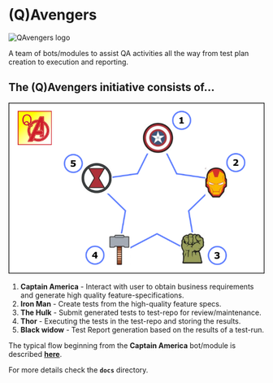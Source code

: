 # (Q)Avengers

![QAvengers logo](docs/resourcesQAvengers.png/?raw=true)

A team of bots/modules to assist QA activities all the way from test plan creation to execution and reporting.

## The (Q)Avengers initiative consists of...

![QAvengers logo](docs/resources/QAvengers-flow.png/?raw=true)

1. **Captain America** -  Interact with user to obtain business requirements and generate high quality feature-specifications.
2. **Iron Man** - Create tests from the high-quality feature specs.
3. **The Hulk** - Submit generated tests to test-repo for review/maintenance.
4. **Thor** - Executing the tests in the test-repo and storing the results.
5. **Black widow** - Test Report generation based on the results of a test-run.

The typical flow beginning from the **Captain America** bot/module is described <a href="https://github.com/DevonQAHackathon/avengers/blob/master/docs/ChatFlow.md" target="_blank">**here**</a>.

For more details check the **`docs`** directory.

